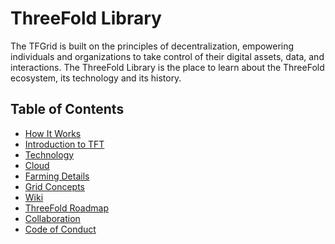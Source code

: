 <h1> ThreeFold Library </h1>

The TFGrid is built on the principles of decentralization, empowering individuals and organizations to take control of their digital assets, data, and interactions. The ThreeFold Library is the place to learn about the ThreeFold ecosystem, its technology and its history.

<h2>Table of Contents</h2>

- [How It Works](../intro/grid3_howitworks.md)
- [Introduction to TFT](../threefold_token/tft_intro.md)
- [Technology](../technology/technology_toc.md)
- [Cloud](../wiki/cloudunits/cloudunits_toc.md)
- [Farming Details](../wiki/tfgrid/farming/farming_toc.md)
- [Grid Concepts](../concepts/concepts_readme.md)
- [Wiki](../wiki/terms_conditions_all3.md)
- [ThreeFold Roadmap](../roadmap/roadmap_readme.md)
- [Collaboration](../contribute/collaboration_toc.md)
- [Code of Conduct](../contribute/code_conduct.md)

